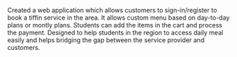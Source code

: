 Created a web application which allows customers to sign-in/register to book a tiffin service in the area. It allows custom menu based on day-to-day plans or montly plans. Students can add the items in the cart and process the payment.
Designed to help students in the region to access daily meal easily and helps bridging the gap between the service provider and customers.
